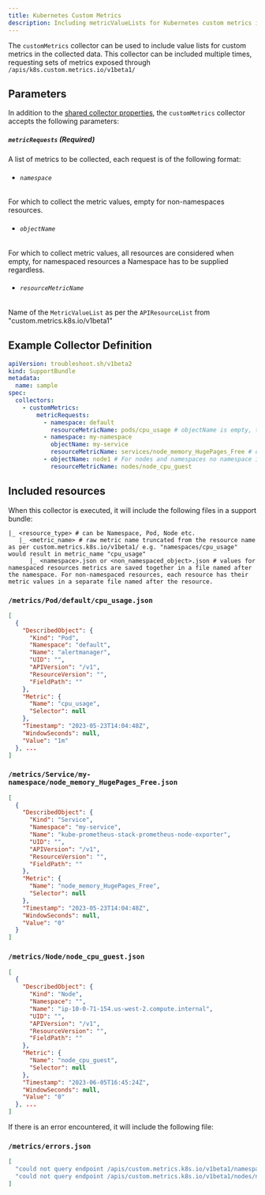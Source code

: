 ```yaml
---
title: Kubernetes Custom Metrics
description: Including metricValueLists for Kubernetes custom metrics in collected output
---
```


The `customMetrics` collector can be used to include value lists for custom metrics in the collected data.
This collector can be included multiple times, requesting sets of metrics exposed through `/apis/k8s.custom.metrics.io/v1beta1/`
## Parameters

In addition to the [shared collector properties](https://troubleshoot.sh/docs/collect/collectors/#shared-properties), the `customMetrics` collector accepts the following parameters:

##### `metricRequests` (Required)

A list of metrics to be collected, each request is of the following format:
  - ###### `namespace`
  For which to collect the metric values, empty for non-namespaces resources.

  - ###### `objectName`
  For which to collect metric values, all resources are considered when empty, for namespaced resources a Namespace has to be supplied regardless.

  - ###### `resourceMetricName`
  Name of the `MetricValueList` as per the `APIResourceList` from "custom.metrics.k8s.io/v1beta1"

## Example Collector Definition

```yaml
apiVersion: troubleshoot.sh/v1beta2
kind: SupportBundle
metadata:
  name: sample
spec:
  collectors:
    - customMetrics:
        metricRequests:
          - namespace: default
            resourceMetricName: pods/cpu_usage # objectName is empty, thus, all pods in the namespace will have their metric values collected.
          - namespace: my-namespace
            objectName: my-service
            resourceMetricName: services/node_memory_HugePages_Free # objectName is non-empty, thus, only the service specified will have its metric values collected.
          - objectName: node1 # For nodes and namespaces no namespace is specified.
            resourceMetricName: nodes/node_cpu_guest
```

## Included resources

When this collector is executed, it will include the following files in a support bundle:

```metrics
|_ <resource_type> # can be Namespace, Pod, Node etc.
   |_ <metric_name> # raw metric name truncated from the resource name as per custom.metrics.k8s.io/v1beta1/ e.g. "namespaces/cpu_usage" would result in metric_name "cpu_usage"
      |_ <namespace>.json or <non_namespaced_object>.json # values for namespaced resources metrics are saved together in a file named after the namespace. For non-namespaced resources, each resource has their metric values in a separate file named after the resource. 
```
### `/metrics/Pod/default/cpu_usage.json`

```json
[
  {
    "DescribedObject": {
      "Kind": "Pod",
      "Namespace": "default",
      "Name": "alertmanager",
      "UID": "",
      "APIVersion": "/v1",
      "ResourceVersion": "",
      "FieldPath": ""
    },
    "Metric": {
      "Name": "cpu_usage",
      "Selector": null
    },
    "Timestamp": "2023-05-23T14:04:48Z",
    "WindowSeconds": null,
    "Value": "1m"
  }, ...
]
```

### `/metrics/Service/my-namespace/node_memory_HugePages_Free.json`

```json
[
  {
    "DescribedObject": {
      "Kind": "Service",
      "Namespace": "my-service",
      "Name": "kube-prometheus-stack-prometheus-node-exporter",
      "UID": "",
      "APIVersion": "/v1",
      "ResourceVersion": "",
      "FieldPath": ""
    },
    "Metric": {
      "Name": "node_memory_HugePages_Free",
      "Selector": null
    },
    "Timestamp": "2023-05-23T14:04:48Z",
    "WindowSeconds": null,
    "Value": "0"
  }
]
```

### `/metrics/Node/node_cpu_guest.json`

```json
[
  {
    "DescribedObject": {
      "Kind": "Node",
      "Namespace": "",
      "Name": "ip-10-0-71-154.us-west-2.compute.internal",
      "UID": "",
      "APIVersion": "/v1",
      "ResourceVersion": "",
      "FieldPath": ""
    },
    "Metric": {
      "Name": "node_cpu_guest",
      "Selector": null
    },
    "Timestamp": "2023-06-05T16:45:24Z",
    "WindowSeconds": null,
    "Value": "0"
  }, ...
]

```

If there is an error encountered, it will include the following file:

### `/metrics/errors.json`

```json
[
  "could not query endpoint /apis/custom.metrics.k8s.io/v1beta1/namespaces/my-namespace/services/my-service/node_memory_HugePages_Free: the server could not find the requested resource", // service specified doesn't exist
  "could not query endpoint /apis/custom.metrics.k8s.io/v1beta1/nodes/node1/node_cpu_guest: the server could not find the requested resource" // no node with such a name
]
```

